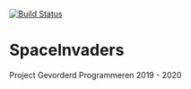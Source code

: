 [![Build Status](https://travis-ci.com/tobias-wilfert/SpaceInvaders.svg?token=irYFiqMwd2M7MNycsGsq&branch=master)](https://travis-ci.com/tobias-wilfert/SpaceInvaders)

# SpaceInvaders
Project Gevorderd Programmeren 2019 - 2020
